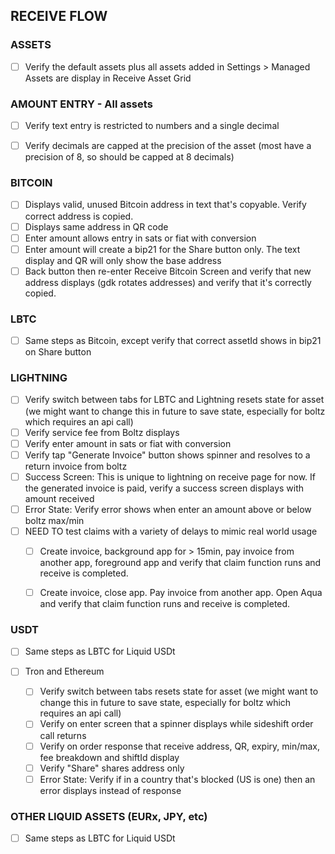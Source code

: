 ## RECEIVE FLOW

### ASSETS
- [ ] Verify the default assets plus all assets added in Settings > Managed Assets are display in Receive Asset Grid


### AMOUNT ENTRY - All assets
- [ ] Verify text entry is restricted to numbers and a single decimal
- [ ] Verify decimals are capped at the precision of the asset (most have a precision of 8, so should be capped at 8 decimals)


### BITCOIN
- [ ] Displays valid, unused Bitcoin address in text that's copyable. Verify correct address is copied.
- [ ] Displays same address in QR code
- [ ] Enter amount allows entry in sats or fiat with conversion
- [ ] Enter amount will create a bip21 for the Share button only. The text display and QR will only show the base address
- [ ] Back button then re-enter Receive Bitcoin Screen and verify that new address displays (gdk rotates addresses) and verify that it's correctly copied.

### LBTC
- [ ] Same steps as Bitcoin, except verify that correct assetId shows in bip21 on Share button
  
### LIGHTNING
- [ ] Verify switch between tabs for LBTC and Lightning resets state for asset (we might want to change this in future to save state, especially for boltz which requires an api call)
- [ ] Verify service fee from Boltz displays
- [ ] Verify enter amount in sats or fiat with conversion
- [ ] Verify tap "Generate Invoice" button shows spinner and resolves to a return invoice from boltz
- [ ] Success Screen: This is unique to lightning on receive page for now. If the generated invoice is paid, verify a success screen displays with amount received
- [ ] Error State: Verify error shows when enter an amount above or below boltz max/min
- [ ] NEED TO test claims with a variety of delays to mimic real world usage
  - [ ] Create invoice, background app for > 15min, pay invoice from another app, foreground app and verify that claim function runs and receive is completed.
  - [ ] Create invoice, close app. Pay invoice from another app. Open Aqua and verify that claim function runs and receive is completed.


### USDT
- [ ] Same steps as LBTC for Liquid USDt

- [ ] Tron and Ethereum
  - [ ] Verify switch between tabs resets state for asset (we might want to change this in future to save state, especially for boltz which requires an api call)
  - [ ] Verify on enter screen that a spinner displays while sideshift order call returns
  - [ ] Verify on order response that receive address, QR, expiry, min/max, fee breakdown and shiftId display
  - [ ] Verify "Share" shares address only
  - [ ] Error State: Verify if in a country that's blocked (US is one) then an error displays instead of response

### OTHER LIQUID ASSETS (EURx, JPY, etc)
- [ ] Same steps as LBTC for Liquid USDt

